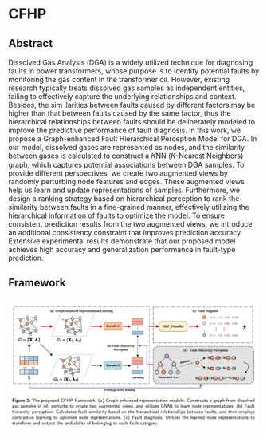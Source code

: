 # CFHP

## Abstract
 Dissolved Gas Analysis (DGA) is a widely utilized technique for diagnosing faults in power
 transformers, whose purpose is to identify potential faults by monitoring the gas content in the
 transformer oil. However, existing research typically treats dissolved gas samples as independent
 entities, failing to effectively capture the underlying relationships and context. Besides, the sim
ilarities between faults caused by different factors may be higher than that between faults caused
 by the same factor, thus the hierarchical relationships between faults should be deliberately
 modeled to improve the predictive performance of fault diagnosis. In this work, we propose
 a Graph-enhanced Fault Hierarchical Perception Model for DGA. In our model, dissolved gases
 are represented as nodes, and the similarity between gases is calculated to construct a 𝐾NN
 (𝐾-Nearest Neighbors) graph, which captures potential associations between DGA samples. To
 provide different perspectives, we create two augmented views by randomly perturbing node
 features and edges. These augmented views help us learn and update representations of samples.
 Furthermore, we design a ranking strategy based on hierarchical perception to rank the similarity
 between faults in a fine-grained manner, effectively utilizing the hierarchical information of
 faults to optimize the model. To ensure consistent prediction results from the two augmented
 views, we introduce an additional consistency constraint that improves prediction accuracy.
 Extensive experimental results demonstrate that our proposed model achieves high accuracy
 and generalization performance in fault-type prediction. 
 
## Framework
![Framework](./pic/Framework.png)
